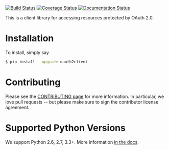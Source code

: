 [![Build Status](https://travis-ci.org/google/oauth2client.svg?branch=master)](https://travis-ci.org/google/oauth2client)
[![Coverage Status](https://img.shields.io/coveralls/google/oauth2client.svg)](https://coveralls.io/r/google/oauth2client?branch=master)
[![Documentation Status](https://readthedocs.org/projects/oauth2client/badge/?version=latest)](http://oauth2client.readthedocs.org/)

This is a client library for accessing resources protected by OAuth 2.0.

Installation
============

To install, simply say

```bash
$ pip install --upgrade oauth2client
```

Contributing
============

Please see the [CONTRIBUTING page][1] for more information. In particular, we
love pull requests -- but please make sure to sign the contributor license
agreement.

Supported Python Versions
=========================

We support Python 2.6, 2.7, 3.3+. More information [in the docs][2].

[1]: https://github.com/google/oauth2client/blob/master/CONTRIBUTING.md
[2]: http://oauth2client.readthedocs.org/#supported-python-versions
